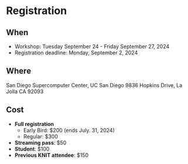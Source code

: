 # Registration

## When

- Workshop: Tuesday September 24 - Friday September 27, 2024
- Registration deadline: Monday, September 2, 2024

## Where

San Diego Supercomputer Center, UC San Diego
9836 Hopkins Drive, La Jolla CA 92093


## Cost

- **Full registration**
  - Early Bird: $200 (ends July. 31, 2024)
  - Regular: $300 
- **Streaming pass**: $50
- **Student**: $100
- **Previous KNIT attendee**: $150

